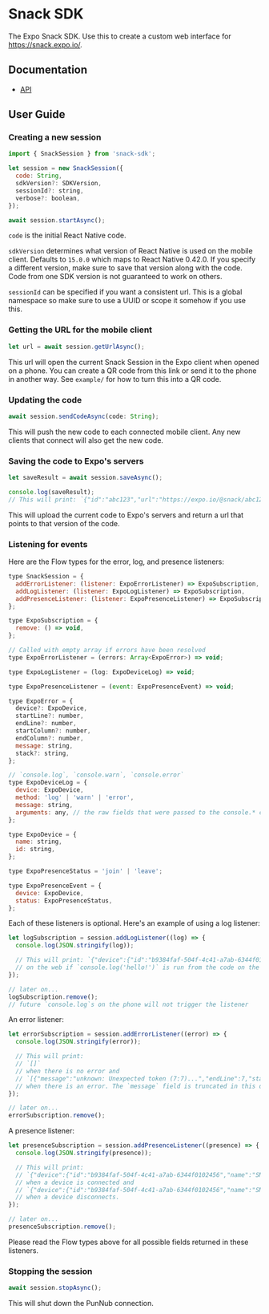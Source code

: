 # Snack SDK
The Expo Snack SDK. Use this to create a custom web interface for https://snack.expo.io/.

## Documentation

- [API](API.md)

## User Guide

### Creating a new session
```javascript
import { SnackSession } from 'snack-sdk';

let session = new SnackSession({
  code: String,
  sdkVersion?: SDKVersion,
  sessionId?: string,
  verbose?: boolean,
});

await session.startAsync();
```

`code` is the initial React Native code.

`sdkVersion` determines what version of React Native is used on the mobile client. Defaults to `15.0.0` which maps to React Native 0.42.0. If you specify a different version, make sure to save that version along with the code. Code from one SDK version is not guaranteed to work on others.

`sessionId` can be specified if you want a consistent url. This is a global namespace so make sure to use a UUID or scope it somehow if you use this.

### Getting the URL for the mobile client
```javascript
let url = await session.getUrlAsync();
```
This url will open the current Snack Session in the Expo client when opened on a phone. You can create a QR code from this link or send it to the phone in another way. See `example/` for how to turn this into a QR code.

### Updating the code
```javascript
await session.sendCodeAsync(code: String);
```
This will push the new code to each connected mobile client. Any new clients that connect will also get the new code.

### Saving the code to Expo's servers
```javascript
let saveResult = await session.saveAsync();

console.log(saveResult);
// This will print: `{"id":"abc123","url":"https://expo.io/@snack/abc123"}`
```
This will upload the current code to Expo's servers and return a url that points to that version of the code.

### Listening for events
Here are the Flow types for the error, log, and presence listeners:
```javascript
type SnackSession = {
  addErrorListener: (listener: ExpoErrorListener) => ExpoSubscription,
  addLogListener: (listener: ExpoLogListener) => ExpoSubscription,
  addPresenceListener: (listener: ExpoPresenceListener) => ExpoSubscription,
};

type ExpoSubscription = {
  remove: () => void,
};

// Called with empty array if errors have been resolved
type ExpoErrorListener = (errors: Array<ExpoError>) => void;

type ExpoLogListener = (log: ExpoDeviceLog) => void;

type ExpoPresenceListener = (event: ExpoPresenceEvent) => void;

type ExpoError = {
  device?: ExpoDevice,
  startLine?: number,
  endLine?: number,
  startColumn?: number,
  endColumn?: number,
  message: string,
  stack?: string,
};

// `console.log`, `console.warn`, `console.error`
type ExpoDeviceLog = {
  device: ExpoDevice,
  method: 'log' | 'warn' | 'error',
  message: string,
  arguments: any, // the raw fields that were passed to the console.* call
};

type ExpoDevice = {
  name: string,
  id: string,
};

type ExpoPresenceStatus = 'join' | 'leave';

type ExpoPresenceEvent = {
  device: ExpoDevice,
  status: ExpoPresenceStatus,
};
```

Each of these listeners is optional. Here's an example of using a log listener:
```javascript
let logSubscription = session.addLogListener((log) => {
  console.log(JSON.stringify(log));

  // This will print: `{"device":{"id":"b9384faf-504f-4c41-a7ab-6344f0102456","name":"SM-G930U"},"method":"log","message":"hello!","arguments":["hello!"]}`
  // on the web if `console.log('hello!')` is run from the code on the phone.
});

// later on...
logSubscription.remove();
// future `console.log`s on the phone will not trigger the listener
```

An error listener:
```javascript
let errorSubscription = session.addErrorListener((error) => {
  console.log(JSON.stringify(error));

  // This will print:
  // `[]`
  // when there is no error and
  // `[{"message":"unknown: Unexpected token (7:7)...","endLine":7,"startLine":7,"endColumn":7,"startColumn":7}]`
  // when there is an error. The `message` field is truncated in this document.
});

// later on...
errorSubscription.remove();
```

A presence listener:
```javascript
let presenceSubscription = session.addPresenceListener((presence) => {
  console.log(JSON.stringify(presence));

  // This will print:
  // `{"device":{"id":"b9384faf-504f-4c41-a7ab-6344f0102456","name":"SM-G930U"},"status":"join"}`
  // when a device is connected and
  // `{"device":{"id":"b9384faf-504f-4c41-a7ab-6344f0102456","name":"SM-G930U"},"status":"leave"}`
  // when a device disconnects.
});

// later on...
presenceSubscription.remove();
```

Please read the Flow types above for all possible fields returned in these listeners.

### Stopping the session
```javascript
await session.stopAsync();
```
This will shut down the PunNub connection.
